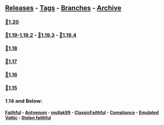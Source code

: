 ## [Releases](https://github.com/InfamousMusicify/FamousBros-Faithful-Venom/releases/) - [Tags](https://github.com/InfamousMusicify/FamousBros-Faithful-Venom/tags/) - [Branches](https://github.com/InfamousMusicify/FamousBros-Faithful-Venom/branches) - [Archive](https://github.com/InfamousMusicify/FamousBros-Faithful-Venom/releases/tag/Archive)     


### [🔗1.20](https://github.com/InfamousMusicify/FamousBros-Faithful-Venom/releases/download/1.20-r5/FB-FV_x32_1.20-r5.zip)
### [🔗1.19-1.19.2](https://github.com/InfamousMusicify/FamousBros-Faithful-Venom/releases/download/1.19.2-r1/FB-FV_x32_1.19.2-r3.zip) - [🔗1.19.3](https://github.com/InfamousMusicify/FamousBros-Faithful-Venom/releases/download/1.19.3-r8/FB-FV_x32_1.19.3-r8.zip) - [🔗1.19.4](https://github.com/InfamousMusicify/FamousBros-Faithful-Venom/releases/download/1.19.4-r8/FB-FV_x32_1.19.4-r8.zip)

### [🔗1.18](https://github.com/InfamousMusicify/FamousBros-Faithful-Venom/releases/download/1.18_R-2/FB-FV_x32_1.18_R2.zip)

### [🔗1.17](https://github.com/InfamousMusicify/FamousBros-Faithful-Venom/releases/download/1.17_R-6/FB-FV_x32_1.17_R-6.zip)

### [🔗1.16](https://github.com/InfamousMusicify/FamousBros-Faithful-Venom/releases/download/1.16/FB-FV.x32.1.16.R-1.zip)

### [🔗1.15](https://github.com/InfamousMusicify/FamousBros-Faithful-Venom/releases/download/1.15/FB-FV.x32.1.15.2.V1.6.3.zip)

### 1.14 and Below:
#### [Faithful](https://faithfulpack.net) - [Antvenom](https://antvenom.com/files) - [mullak99](https://www.curseforge.com/minecraft/texture-packs/mullak99s-faithful-32x) - [ClassicFaithful](https://github.com/classicfaithful) - [Compliance](https://compliancepack.net/) - [Emulated Vattic](https://github.com/emulatedvattic) - [Stolen faithful](https://faithful.team)
